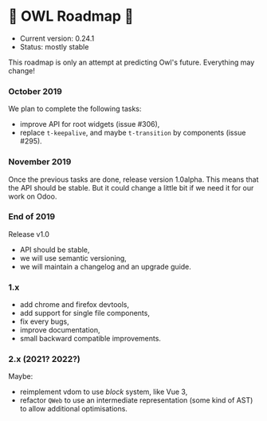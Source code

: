 # 🦉 OWL Roadmap 🦉

- Current version: 0.24.1
- Status: mostly stable

This roadmap is only an attempt at predicting Owl's future.  Everything may
change!

### October 2019

We plan to complete the following tasks:

- improve API for root widgets (issue #306),
- replace `t-keepalive`, and maybe `t-transition` by components (issue #295).

### November 2019

Once the previous tasks are done, release version 1.0alpha. This means that the
API should be stable.  But it could change a little bit if we need it for our
work on Odoo.

### End of 2019

Release v1.0

- API should be stable,
- we will use semantic versioning,
- we will maintain a changelog and an upgrade guide.

### 1.x

- add chrome and firefox devtools,
- add support for single file components,
- fix every bugs,
- improve documentation,
- small backward compatible improvements.

### 2.x (2021? 2022?)

Maybe:

- reimplement vdom to use *block* system, like Vue 3,
- refactor `QWeb` to use an intermediate representation (some kind of AST) to
  allow additional optimisations.


